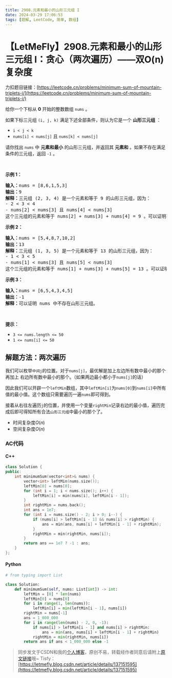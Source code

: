 ```yaml
---
title: 2908.元素和最小的山形三元组 I
date: 2024-03-29 17:06:53
tags: [题解, LeetCode, 简单, 数组]
---
```


# 【LetMeFly】2908.元素和最小的山形三元组 I：贪心（两次遍历）——双O(n)复杂度

力扣题目链接：[https://leetcode.cn/problems/minimum-sum-of-mountain-triplets-i/](https://leetcode.cn/problems/minimum-sum-of-mountain-triplets-i/)

<p>给你一个下标从 <strong>0</strong> 开始的整数数组 <code>nums</code> 。</p>

<p>如果下标三元组 <code>(i, j, k)</code> 满足下述全部条件，则认为它是一个 <strong>山形三元组</strong> ：</p>

<ul>
	<li><code>i &lt; j &lt; k</code></li>
	<li><code>nums[i] &lt; nums[j]</code> 且 <code>nums[k] &lt; nums[j]</code></li>
</ul>

<p>请你找出 <code>nums</code> 中 <strong>元素和最小</strong> 的山形三元组，并返回其 <strong>元素和</strong> 。如果不存在满足条件的三元组，返回 <code>-1</code> 。</p>

<p>&nbsp;</p>

<p><strong class="example">示例 1：</strong></p>

<pre>
<strong>输入：</strong>nums = [8,6,1,5,3]
<strong>输出：</strong>9
<strong>解释：</strong>三元组 (2, 3, 4) 是一个元素和等于 9 的山形三元组，因为： 
- 2 &lt; 3 &lt; 4
- nums[2] &lt; nums[3] 且 nums[4] &lt; nums[3]
这个三元组的元素和等于 nums[2] + nums[3] + nums[4] = 9 。可以证明不存在元素和小于 9 的山形三元组。
</pre>

<p><strong class="example">示例 2：</strong></p>

<pre>
<strong>输入：</strong>nums = [5,4,8,7,10,2]
<strong>输出：</strong>13
<strong>解释：</strong>三元组 (1, 3, 5) 是一个元素和等于 13 的山形三元组，因为： 
- 1 &lt; 3 &lt; 5 
- nums[1] &lt; nums[3] 且 nums[5] &lt; nums[3]
这个三元组的元素和等于 nums[1] + nums[3] + nums[5] = 13 。可以证明不存在元素和小于 13 的山形三元组。
</pre>

<p><strong class="example">示例 3：</strong></p>

<pre>
<strong>输入：</strong>nums = [6,5,4,3,4,5]
<strong>输出：</strong>-1
<strong>解释：</strong>可以证明 nums 中不存在山形三元组。
</pre>

<p>&nbsp;</p>

<p><strong>提示：</strong></p>

<ul>
	<li><code>3 &lt;= nums.length &lt;= 50</code></li>
	<li><code>1 &lt;= nums[i] &lt;= 50</code></li>
</ul>


    
## 解题方法：两次遍历

我们可以枚举```中间j```的位置。对于```nums[j]```，最优解是加上左边所有数中最小的那个 再加上 右边所有数中最小的那个。（如果两边最小都小于```nums[j]```的话）

因此我们可以开辟一个```leftMin```数组，其中```leftMin[i]```为```nums[0]```到```nums[i]```中所有值的最小值。这个数组只需要遍历一遍```nums```即可得到。

接着从右往左遍历```j```的位置，并使用一个变量```rightMin```记录右边的最小值，遍历完成后即可得知所有合法```山形三元组```中最小的那个了。

+ 时间复杂度$O(n)$
+ 空间复杂度$O(n)$

### AC代码

#### C++

```cpp
class Solution {
public:
    int minimumSum(vector<int>& nums) {
        vector<int> leftMin(nums.size());
        leftMin[0] = nums[0];
        for (int i = 1; i < nums.size(); i++) {
            leftMin[i] = min(nums[i], leftMin[i - 1]);
        }
        int rightMin = nums.back();
        int ans = 1e7;
        for (int i = nums.size() - 2; i > 0; i--) {
            if (nums[i] > leftMin[i - 1] && nums[i] > rightMin) {
                ans = min(ans, nums[i] + leftMin[i - 1] + rightMin);
            }
            rightMin = min(rightMin, nums[i]);
        }
        return ans == 1e7 ? -1 : ans;
    }
};
```

#### Python

```python
# from typing import List

class Solution:
    def minimumSum(self, nums: List[int]) -> int:
        leftMin = [0] * len(nums)
        leftMin[0] = nums[0]
        for i in range(1, len(nums)):
            leftMin[i] = min(leftMin[i - 1], nums[i])
        rightMin = nums[-1]
        ans = 1_000_000
        for i in range(len(nums) - 2, 0, -1):
            if nums[i] > leftMin[i - 1] and nums[i] > rightMin:
                ans = min(ans, nums[i] + leftMin[i - 1] + rightMin)
            rightMin = min(rightMin, nums[i])
        return ans if ans < 1_000_000 else -1
```

> 同步发文于CSDN和我的[个人博客](https://blog.letmefly.xyz/)，原创不易，转载经作者同意后请附上[原文链接](https://blog.letmefly.xyz/2024/03/29/LeetCode%202908.%E5%85%83%E7%B4%A0%E5%92%8C%E6%9C%80%E5%B0%8F%E7%9A%84%E5%B1%B1%E5%BD%A2%E4%B8%89%E5%85%83%E7%BB%84I/)哦~
> Tisfy：[https://letmefly.blog.csdn.net/article/details/137151595](https://letmefly.blog.csdn.net/article/details/137151595)
